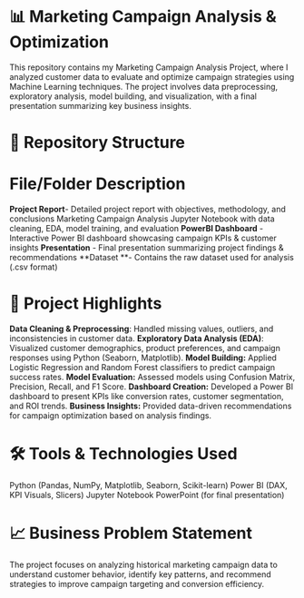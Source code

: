 # 📊 Marketing Campaign Analysis & Optimization

This repository contains my Marketing Campaign Analysis Project, where I analyzed customer data to evaluate and optimize campaign strategies using Machine Learning techniques. The project involves data preprocessing, exploratory analysis, model building, and visualization, with a final presentation summarizing key business insights.

# 📂 Repository Structure

# File/Folder	Description
**Project Report**- Detailed project report with objectives, methodology, and conclusions
Marketing Campaign Analysis	Jupyter Notebook with data cleaning, EDA, model training, and evaluation
**PowerBI Dashboard** - Interactive Power BI dashboard showcasing campaign KPIs & customer insights
**Presentation** - Final presentation summarizing project findings & recommendations
**Dataset **- Contains the raw dataset used for analysis (.csv format)

# 🚀 Project Highlights

**Data Cleaning & Preprocessing**: Handled missing values, outliers, and inconsistencies in customer data.
**Exploratory Data Analysis (EDA)**: Visualized customer demographics, product preferences, and campaign responses using Python (Seaborn, Matplotlib).
**Model Building:** Applied Logistic Regression and Random Forest classifiers to predict campaign success rates.
**Model Evaluation:** Assessed models using Confusion Matrix, Precision, Recall, and F1 Score.
**Dashboard Creation:** Developed a Power BI dashboard to present KPIs like conversion rates, customer segmentation, and ROI trends.
**Business Insights:** Provided data-driven recommendations for campaign optimization based on analysis findings.

# 🛠️ Tools & Technologies Used
Python (Pandas, NumPy, Matplotlib, Seaborn, Scikit-learn)
Power BI (DAX, KPI Visuals, Slicers)
Jupyter Notebook
PowerPoint (for final presentation)

# 📈 Business Problem Statement

The project focuses on analyzing historical marketing campaign data to understand customer behavior, identify key patterns, and recommend strategies to improve campaign targeting and conversion efficiency.
